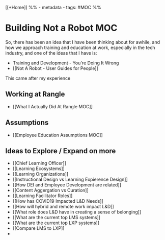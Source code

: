 [[+Home]]
%% - metadata
	- tags:  #MOC %%
	
# Building Not a Robot MOC

So, there has been an idea that I have been thinking about for awhile, and how we approach training and education at work, especially in the tech industry, and one of the ideas that I have is:

- Training and Development - You're Doing It Wrong
- [[Not A Robot - User Guides for People]]

This came after my experience

## Working at Rangle
- [[What I Actually Did At Rangle MOC]]


## Assumptions 
- [[Employee Education Assumptions MOC]]

 ## Ideas to Explore / Expand on more
 
 - [[Chief Learning Officer]]
 - [[Learning Ecosystems]]
 - [[Learning Organizations]]
 - [[Instructional Design vs Learning Expierence Design]]
 - [[How DEI and Employee Development are related]]
 - [[Content Aggergation vs Curation]]
 - [[Learning Facilitator Roles]]
 - [[How has COVID19 Impacted L&D Needs]]
 - [[How will hybrid and remote work impact L&D]]
 - [[What role does L&D have in creating a sense of belonging]]
 - [[What are the current top LMS systems]]
 - [[What are the current top LXP systems]]
 - [[Compare LMS to LXP]]
 - 





